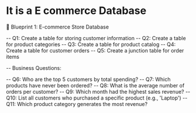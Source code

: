 # It is a E commerce Database

🧱 Blueprint 1: E-commerce Store Database

-- Q1: Create a table for storing customer information
-- Q2: Create a table for product categories
-- Q3: Create a table for product catalog
-- Q4: Create a table for customer orders
-- Q5: Create a junction table for order items

-- Business Questions:

-- Q6: Who are the top 5 customers by total spending?
-- Q7: Which products have never been ordered?
-- Q8: What is the average number of orders per customer?
-- Q9: Which month had the highest sales revenue?
-- Q10: List all customers who purchased a specific product (e.g., 'Laptop')
-- Q11: Which product category generates the most revenue?
